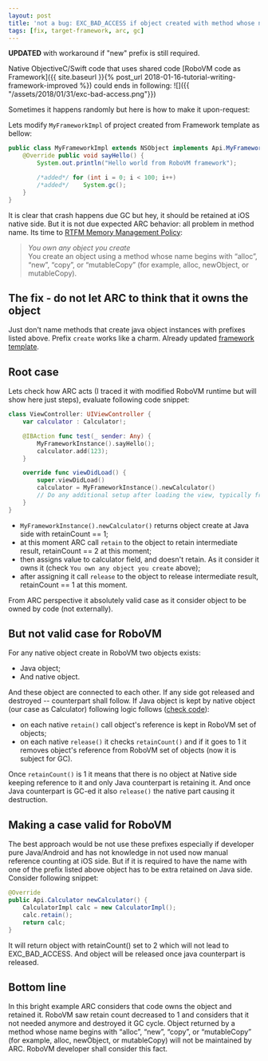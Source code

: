 ```yaml
---
layout: post
title: 'not a bug: EXC_BAD_ACCESS if object created with method whose name begins with “alloc”, “new”, “copy”, or “mutableCopy”'
tags: [fix, target-framework, arc, gc]
---
```

**UPDATED** with workaround if "new" prefix is still required.

Native ObjectiveC/Swift code that uses shared code [RoboVM code as Framework]({{ site.baseurl }}{% post_url 2018-01-16-tutorial-writing-framework-improved %}) could ends in following:
![]({{ "/assets/2018/01/31/exc-bad-access.png"}})

Sometimes it happens randomly but here is how to make it upon-request:   
<!-- more -->
Lets modify `MyFrameworkImpl` of project created from Framework template as bellow:
```java
public class MyFrameworkImpl extends NSObject implements Api.MyFramework {
    @Override public void sayHello() {
        System.out.println("Hello world from RoboVM framework");

        /*added*/ for (int i = 0; i < 100; i++)
        /*added*/    System.gc();
    }
}
```

It is clear that crash happens due GC but hey, it should be retained at iOS native side. But it is not due expected ARC behavior: all problem in method name. Its time to [RTFM Memory Management Policy](https://developer.apple.com/library/content/documentation/Cocoa/Conceptual/MemoryMgmt/Articles/mmRules.html):
> *You own any object you create*   
> You create an object using a method whose name begins with “alloc”, “new”, “copy”, or “mutableCopy” (for example, alloc, newObject, or mutableCopy).

## The fix - do not let ARC to think that it owns the object
Just don't name methods that create java object instances with prefixes listed above. Prefix `create` works like a charm. Already updated [framework template](https://github.com/MobiVM/robovm/pull/260).

## Root case
Lets check how ARC acts (I traced it with modified RoboVM runtime but will show here just steps), evaluate following code snippet:
```swift
class ViewController: UIViewController {
    var calculator : Calculator!;

    @IBAction func test(_ sender: Any) {
        MyFrameworkInstance().sayHello();
        calculator.add(123);
    }

    override func viewDidLoad() {
        super.viewDidLoad()
        calculator = MyFrameworkInstance().newCalculator()
        // Do any additional setup after loading the view, typically from a nib.
    }
}
```

* `MyFrameworkInstance().newCalculator()` returns object create at Java side with retainCount == 1;
* at this moment ARC call `retain` to the object to retain intermediate result, retainCount == 2 at this moment;
* then assigns value to calculator field, and doesn't retain. As it consider it owns it (check `You own any object you create` above);
* after assigning it call `release` to the object to release intermediate result, retainCount == 1 at this moment.

From ARC perspective it absolutely valid case as it consider object to be owned by code (not externally).

## But not valid case for RoboVM
For any native object create in RoboVM two objects exists:
* Java object;
* And native object.

And these object are connected to each other. If any side got released and destroyed -- counterpart shall follow. If Java object is kept by native object (our case as Calculator) following logic follows ([check code](https://github.com/MobiVM/robovm/blob/aa4d55d5cc72e0a58ab597d5afd4d5c404308e4a/compiler/objc/src/main/java/org/robovm/objc/ObjCObject.java#L477)):
- on each native `retain()` call object's reference is kept in RoboVM set of objects;
- on each native `release()` it checks `retainCount()` and if it goes to 1 it removes object's reference from RoboVM set of objects (now it is subject for GC).

Once `retainCount()` is 1 it means that there is no object at Native side keeping reference to it and only Java counterpart is retaining it. And once Java counterpart is GC-ed it also `release()` the native part causing it destruction.

## Making a case valid for RoboVM
The best approach would be not use these prefixes especially if developer pure Java/Android and has not knowledge in not used now manual reference counting at iOS side. But if it is required to have the name with one of the prefix listed above object has to be extra retained on Java side. Consider following snippet:
```java
@Override
public Api.Calculator newCalculator() {
    CalculatorImpl calc = new CalculatorImpl();
    calc.retain();
    return calc;
}
```

It will return object with retainCount() set to 2 which will not lead to EXC_BAD_ACCESS. And object will be released once java counterpart is released.

## Bottom line
In this bright example ARC considers that code owns the object and retained it. RoboVM saw retain count decreased to 1 and considers that it not needed anymore and destroyed it GC cycle.
Object returned by a method whose name begins with “alloc”, “new”, “copy”, or “mutableCopy” (for example, alloc, newObject, or mutableCopy) will not be maintained by ARC. RoboVM developer shall consider this fact.
